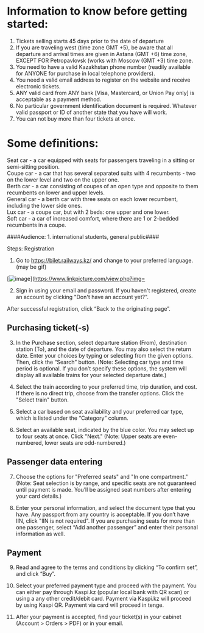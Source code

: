 # Information to know before getting started:

1. Tickets selling starts 45 days prior to the date of departure
2. If you are traveling west (time zone GMT +5), be aware that all departure and arrival times are given in Astana (GMT +6) time zone, EXCEPT FOR Petropavlovsk (works with Moscow (GMT +3) time zone.
3. You need to have a valid Kazakhstan phone number (readily available for ANYONE for purchase in local telephone providers).
4. You need a valid email address to register on the website and receive electronic tickets.
5. ANY valid card from ANY bank [Visa,  Mastercard, or Union Pay only] is acceptable as a payment method.
6. No particular government identification document is required. Whatever valid passport or ID of another state that you have will work.
7. You can not buy more than four tickets at once.

# Some definitions:
Seat car - a car equipped with seats for passengers traveling in a sitting or semi-sitting position.  
Coupe car - a car that has several separated suits with 4 recumbents - two on the lower level and two on the upper one.  
Berth car - a car consisting of coupes of an open type and opposite to them recumbents on lower and upper levels.  
General car - a berth car with three seats on each lower recumbent, including the lower side ones.  
Lux car - a coupe car, but with 2 beds: one upper and one lower.  
Soft car - a car of increased comfort, where there are 1 or 2-bedded recumbents in a coupe.  



####Audience: 1. international students, general public####

Steps:
Registration
1. Go to https://bilet.railways.kz/ and change to your preferred language. 
(may be gif)



[![image](https://www.linkpicture.com/q/Activation.png)](https://www.linkpicture.com/view.php?img=

2. Sign in using your email and password. If you haven't registered, create an account by clicking "Don't have an account yet?".  

After successful registration, click “Back to the originating page”.  

## Purchasing ticket(-s)  
3. In the Purchase section, select departure station (From), destination station (To), and the date of departure. You may also select the return date. Enter your choices by typing or selecting from the given options. Then, click the “Search” button.
(Note: Selecting car type and time period is optional. If you don’t specify these options, the system will display all available trains for your selected departure date.)  

4. Select the train according to your preferred time, trip duration, and cost. If there is no direct trip, choose from the transfer options. Click the "Select train" button.  

5. Select a car based on seat availability and your preferred car type, which is listed under the “Category” column.  
6. Select an available seat, indicated by the blue color. You may select up to four seats at once. Click "Next."
(Note: Upper seats are even-numbered, lower seats are odd-numbered.)  

## Passenger data entering  
7. Choose the options for "Preferred seats" and "In one compartment."
(Note: Seat selection is by range, and specific seats are not guaranteed until payment is made. You’ll be assigned seat numbers after entering your card details.)  

8. Enter your personal information, and select the document type that you have. Any passport from any country is acceptable. If you don’t have IIN, click "IIN is not required". If you are purchasing seats for more than one passenger, select “Add another passenger” and enter their personal information as well.  

## Payment  
9. Read and agree to the terms and conditions by clicking “To confirm set”, and click “Buy”.  

10. Select your preferred payment type and proceed with the payment. 
You can either pay through Kaspi.kz (popular local bank with QR scan) or using a any other credit/debit card.
Payment via Kaspi.kz will proceed by using Kaspi QR.
Payment via card will proceed in tenge.  

11. After your payment is accepted, find your ticket(s) in your cabinet (Account > Orders > PDF) or in your email.  








